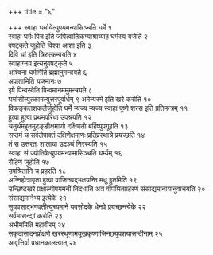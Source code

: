 +++
title = "६"

+++
स्वाहा घर्मायेत्युपयमन्यासिञ्चति घर्मे १  
स्वाहा घर्मः पित्र इति जपित्वातिक्रम्याश्राव्याह घर्मस्य यजेति २  
वषट्कृते जुहोति विश्वा आशा इति ३  
दिवि धां इति त्रिरुत्कम्पयति ४  
स्वाहाग्नय इत्यनुवषट्कृते ५  
अश्विना घर्ममिति ब्रह्मानुमन्त्रयते ६  
अपातामिति यजमानः ७  
इषे पिन्वस्वेति पिन्वमानममुमन्त्रयते ८  
घर्मासीत्युत्क्रामत्युत्तरपूर्वार्धम् ९ अमेन्यस्मे इति खरे करोति १०  
विकङ्कतशकलैर्जुहोति घर्मे न्यज्य न्यज्य स्वाहा पूष्णे शरस इति प्रतिमन्त्रम् ११  
हुत्वा हुत्वा प्रथमपरिधा उपश्रयति १२  
चतुर्थमहुतमुदङ्ङीक्षमाणो दक्षिणतो बर्हिष्युपगूहति १३  
सप्तमं च सर्वलेपाक्तं दक्षिणेक्षमाणः प्रतिप्रस्थात्रे प्रयच्छति १४  
तं स उत्तरतः शालाया उदञ्चं निरस्यति १५  
स्वाहा सं ज्योतिषेत्युपयमन्यामासिञ्चति घर्म्यम् १६  
रौहिणं जुहोति १७  
उपश्रितानि च प्रहरति १८  
अग्निहोत्रावृता हुत्वा वाजिनवद्भक्षयन्ति मधु हुतमिति १९  
उच्छिष्टखरे प्रक्षाल्योपयमनीं निदधाति अत्र वोपश्रितप्रहरणं संसाद्यमानायानुवाचयति २०  
संसाद्यमानेभ्य इत्येके २१  
सूयवसाद्भगवतीत्युच्यमाने यवसोदके धेनवे प्रयच्छन्त्येके २२  
सर्वमासन्द्यां करोति २३  
अभीममिति महावीरम् २४  
सकृदासादनप्रोक्षणे खरस्थूणामयूखकृष्णाजिनाभ्र्युपशयासन्दीनाम् २५  
आवृत्तिर्वा प्रधानकालत्वात् २६  
